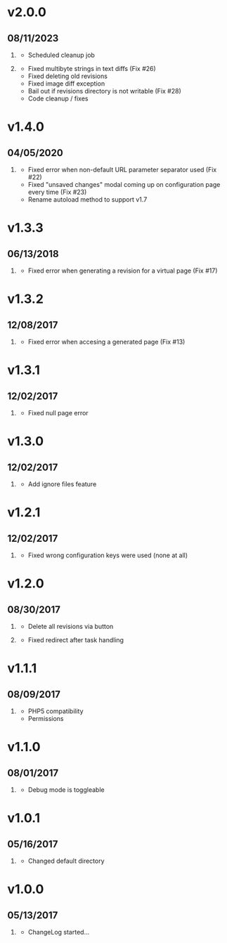 # v2.0.0
##  08/11/2023

1. [](#feature)
    * Scheduled cleanup job

2. [](#bugfix)
    * Fixed multibyte strings in text diffs (Fix #26)
    * Fixed deleting old revisions
    * Fixed image diff exception
    * Bail out if revisions directory is not writable (Fix #28)
    * Code cleanup / fixes

# v1.4.0
##  04/05/2020

1. [](#bugfix)
    * Fixed error when non-default URL parameter separator used (Fix #22)
    * Fixed "unsaved changes" modal coming up on configuration page every time (Fix #23)
    * Rename autoload method to support v1.7

# v1.3.3
##  06/13/2018

1. [](#bugfix)
    * Fixed error when generating a revision for a virtual page (Fix #17)

# v1.3.2
##  12/08/2017

1. [](#bugfix)
    * Fixed error when accesing a generated page (Fix #13)

# v1.3.1
##  12/02/2017

1. [](#bugfix)
    * Fixed null page error

# v1.3.0
##  12/02/2017

1. [](#feature)
    * Add ignore files feature

# v1.2.1
##  12/02/2017

1. [](#bugfix)
    * Fixed wrong configuration keys were used (none at all)

# v1.2.0
##  08/30/2017

1. [](#new)
    * Delete all revisions via button

2. [](#bugfix)
    * Fixed redirect after task handling

# v1.1.1
##  08/09/2017

1. [](#improved)
    * PHP5 compatibility
    * Permissions

# v1.1.0
##  08/01/2017

1. [](#improved)
    * Debug mode is toggleable

# v1.0.1
##  05/16/2017

1. [](#improved)
    * Changed default directory

# v1.0.0
##  05/13/2017

1. [](#new)
    * ChangeLog started...
